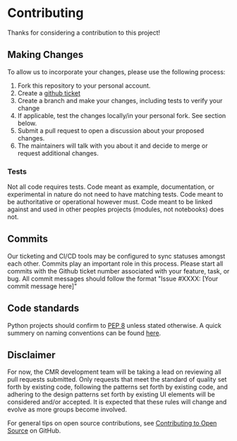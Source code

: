 # Contributing

Thanks for considering a contribution to this project!

## Making Changes

To allow us to incorporate your changes, please use the following process:

1. Fork this repository to your personal account.
2. Create a [github ticket][new]
3. Create a branch and make your changes, including tests to verify your change
4. If applicable, test the changes locally/in your personal fork. See section below.
5. Submit a pull request to open a discussion about your proposed changes.
6. The maintainers will talk with you about it and decide to merge or request additional changes.

### Tests
Not all code requires tests. Code meant as example, documentation, or experimental in nature do not need to have matching tests. Code meant to be authoritative or operational however must. Code meant to be linked against and used in other peoples projects (modules, not notebooks) does not.

## Commits

Our ticketing and CI/CD tools may be configured to sync statuses amongst each
other. Commits play an important role in this process. Please start all commits
with the Github ticket number associated with your feature, task, or bug. All
commit messages should follow the format "Issue #XXXX: [Your commit message here]"

## Code standards

Python projects should confirm to [PEP 8][pep8] unless stated otherwise. A quick
summery on naming conventions can be found [here][pnames].

## Disclaimer

For now, the CMR development team will be taking a lead on reviewing all pull
requests submitted. Only requests that meet the standard of quality set forth by
existing code, following the patterns set forth by existing code, and adhering
to the design patterns set forth by existing UI elements will be considered
and/or accepted. It is expected that these rules will change and evolve as more
groups become involved.

For general tips on open source contributions, see [Contributing to Open Source][contrib]
on GitHub.

[new]: "https://github.com/nasa/eo-metadata-tools/issues/new/choose" "Create Ticket"
[pep8]: https://www.python.org/dev/peps/pep-0008/ "Python coding standard"
[pnames]: https://visualgit.readthedocs.io/en/latest/pages/naming_convention.html "Python Naming Convention"
[contrib]: https://guides.github.com/activities/contributing-to-open-source/ "Contributhing to open source"

